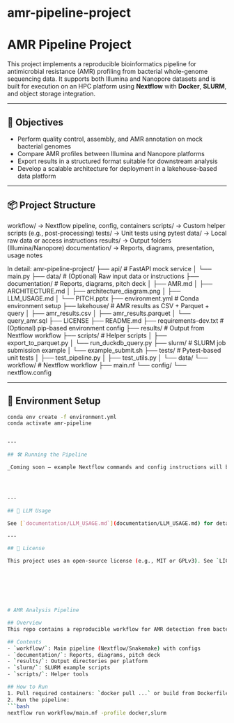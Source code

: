 # amr-pipeline-project

# AMR Pipeline Project

This project implements a reproducible bioinformatics pipeline for antimicrobial resistance (AMR) profiling from bacterial whole-genome sequencing data. It supports both Illumina and Nanopore datasets and is built for execution on an HPC platform using **Nextflow** with **Docker**, **SLURM**, and object storage integration.

---

## 🚀 Objectives

- Perform quality control, assembly, and AMR annotation on mock bacterial genomes
- Compare AMR profiles between Illumina and Nanopore platforms
- Export results in a structured format suitable for downstream analysis
- Develop a scalable architecture for deployment in a lakehouse-based data platform

---

## 📦 Project Structure
workflow/ → Nextflow pipeline, config, containers
scripts/ → Custom helper scripts (e.g., post-processing)
tests/ → Unit tests using pytest
data/ → Local raw data or access instructions
results/ → Output folders (Illumina/Nanopore)
documentation/ → Reports, diagrams, presentation, usage notes

In detail:
amr-pipeline-project/
├── api/                        # FastAPI mock service
│   └── main.py
├── data/                       # (Optional) Raw input data or instructions
├── documentation/             # Reports, diagrams, pitch deck
│   ├── AMR.md
│   ├── ARCHITECTURE.md
│   ├── architecture_diagram.png
│   ├── LLM_USAGE.md
│   └── PITCH.pptx
├── environment.yml            # Conda environment setup
├── lakehouse/                 # AMR results as CSV + Parquet + query
│   ├── amr_results.csv
│   ├── amr_results.parquet
│   └── query_amr.sql
├── LICENSE
├── README.md
├── requirements-dev.txt       # (Optional) pip-based environment config
├── results/                   # Output from Nextflow workflow
├── scripts/                   # Helper scripts
│   ├── export_to_parquet.py
│   └── run_duckdb_query.py
├── slurm/                     # SLURM job submission example
│   └── example_submit.sh
├── tests/                     # Pytest-based unit tests
│   ├── test_pipeline.py
│   ├── test_utils.py
│   └── data/
└── workflow/                  # Nextflow workflow
    ├── main.nf
    └── config/
        └── nextflow.config


---

## 🐍 Environment Setup

```bash
conda env create -f environment.yml
conda activate amr-pipeline


---

## 🛠️ Running the Pipeline

_Coming soon – example Nextflow commands and config instructions will be added here._




---

## 🤖 LLM Usage

See [`documentation/LLM_USAGE.md`](documentation/LLM_USAGE.md) for details on how AI tools (e.g., ChatGPT) were used to assist with this project.

---

## 📝 License

This project uses an open-source license (e.g., MIT or GPLv3). See `LICENSE` for full terms.







# AMR Analysis Pipeline

## Overview
This repo contains a reproducible workflow for AMR detection from bacterial genome sequences using both Illumina and Nanopore data.

## Contents
- `workflow/`: Main pipeline (Nextflow/Snakemake) with configs
- `documentation/`: Reports, diagrams, pitch deck
- `results/`: Output directories per platform
- `slurm/`: SLURM example scripts
- `scripts/`: Helper tools

## How to Run
1. Pull required containers: `docker pull ...` or build from Dockerfile
2. Run the pipeline:
```bash
nextflow run workflow/main.nf -profile docker,slurm



